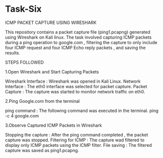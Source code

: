 # Task-Six
ICMP PACKET CAPTURE USING WIRESHARK 

This repository contains a packet capture file (ping1.pcapng) generated using Wireshark on Kali linux. The task involved capturing ICMP packets during a ping operation to google.com , filtering the capture to only include four ICMP request and four ICMP Echo reply packets , and saving the results.

STEPS FOLLOWED

1.Open Wireshark and Start Capturing Packets

Wireshark Interface : Wireshark was opened in Kali Linux.
Network Interface : The eth0 interface was selected for packet capture.
Packet Capture : The capture was started to monitor network traffic on eth0.

2.Ping Google.com from the terminal

ping command : The following command was executed in the terminal.
              ping -c 4 google.com

3.Observe Captured ICMP Packets in Wireshark

Stopping the capture : After the ping command completed , the packet capture was stopped.
Filtering for ICMP : The capture wad filtered to display only ICMP packets using the ICMP filter.
File saving : The filtered capture was saved as ping1.pcapng.
